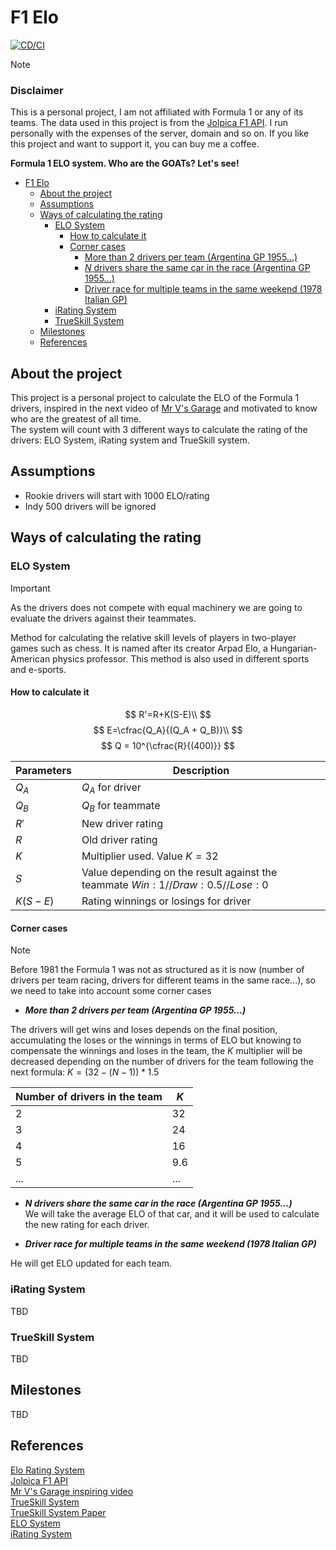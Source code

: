# F1 Elo

[![CD/CI](https://github.com/Baaarbz/f1-elo/actions/workflows/main.yml/badge.svg)](https://github.com/Baaarbz/f1-elo/actions/workflows/main.yml)

> [!NOTE]
> ### Disclaimer
> This is a personal project, I am not affiliated with Formula 1 or any of its teams. The data used in this project is
> from the [Jolpica F1 API](https://github.com/jolpica/jolpica-f1). I run personally with the expenses of the server,
> domain and so on. If you like this project and want to support it, you can buy me a coffee.

**Formula 1 ELO system. Who are the GOATs? Let's see!**
<!-- TOC -->
* [F1 Elo](#f1-elo)
  * [About the project](#about-the-project)
  * [Assumptions](#assumptions)
  * [Ways of calculating the rating](#ways-of-calculating-the-rating)
    * [ELO System](#elo-system)
      * [How to calculate it](#how-to-calculate-it)
      * [Corner cases](#corner-cases)
        * [More than 2 drivers per team (Argentina GP 1955...)](#more-than-2-drivers-per-team-argentina-gp-1955)
        * [$N$ drivers share the same car in the race (Argentina GP 1955...)](#n-drivers-share-the-same-car-in-the-race-argentina-gp-1955)
        * [Driver race for multiple teams in the same weekend (1978 Italian GP)](#driver-race-for-multiple-teams-in-the-same-weekend-1978-italian-gp)
    * [iRating System](#irating-system)
    * [TrueSkill System](#trueskill-system)
  * [Milestones](#milestones)
  * [References](#references)
<!-- TOC -->

## About the project

This project is a personal project to calculate the ELO of the Formula 1 drivers, inspired in the next video of [Mr V's Garage](https://www.youtube.com/live/U16a8tdrbII?t=1046s) and motivated to know who are the greatest of all time. 
<br/>The system will count with 3 different ways to calculate the rating of the drivers: ELO System, iRating system and TrueSkill system.

## Assumptions

- Rookie drivers will start with 1000 ELO/rating
- Indy 500 drivers will be ignored


## Ways of calculating the rating

### ELO System

> [!IMPORTANT]
> As the drivers does not compete with equal machinery we are going to evaluate the drivers against their teammates.

Method for calculating the relative skill levels of players in two-player games such as chess. It is named after its creator Arpad Elo, a Hungarian-American physics professor. This method is also used in different sports and e-sports.

#### How to calculate it

$$
R'=R+K(S-E)\\
$$
$$
E=\cfrac{Q_A}{(Q_A + Q_B)}\\
$$
$$
Q = 10^{\cfrac{R}{(400)}}
$$

| Parameters  | Description                                                                            |
|-------------|----------------------------------------------------------------------------------------|
| $Q_A$       | $Q_A$ for driver                                                                       |
| $Q_B$       | $Q_B$ for teammate                                                                     |
| $R'$        | New driver rating                                                                      |
| $R$         | Old driver rating                                                                      |
| $K$         | Multiplier used. Value $K=32$                                                          |
| $S$         | Value depending on the result against the teammate ${Win: 1 // Draw: 0.5 // Lose: 0}$  |
| $K(S-E)$    | Rating winnings or losings for driver                                                  |


#### Corner cases
> [!NOTE] 
> Before 1981 the Formula 1 was not as structured as it is now (number of drivers per team racing, drivers for different teams in the same race...), so we need to take into account some corner cases

* _**More than 2 drivers per team (Argentina GP 1955...)**_<br/>

The drivers will get wins and loses depends on the final position, accumulating the loses or the winnings in terms of ELO but knowing to compensate the winnings and loses in the team, the $K$ multiplier will be decreased depending on the number of drivers for the team following the next formula: $K = (32 - (N - 1)) * 1.5$

| Number of drivers in the team | $K$ |
|-------------------------------|-----|
| 2                             | 32  |
| 3                             | 24  |
| 4                             | 16  |
| 5                             | 9.6 |
| ...                           | ... |



* **_$N$ drivers share the same car in the race (Argentina GP 1955...)_** <br/>
We will take the average ELO of that car, and it will be used to calculate the new rating for each driver.


* **_Driver race for multiple teams in the same weekend (1978 Italian GP)_** <br/>

He will get ELO updated for each team.

### iRating System

TBD

### TrueSkill System

TBD

## Milestones

TBD

## References

[Elo Rating System](https://stanislav-stankovic.medium.com/elo-rating-system-6196cc59941e) <br/>
[Jolpica F1 API](https://github.com/jolpica/jolpica-f1)<br/>
[Mr V's Garage inspiring video](https://www.youtube.com/live/U16a8tdrbII?t=1046s)<br/>
[TrueSkill System](https://www.microsoft.com/en-us/research/project/trueskill-ranking-system/)<br/>
[TrueSkill System Paper](https://www.microsoft.com/en-us/research/wp-content/uploads/2007/01/NIPS2006_0688.pdf)<br/>
[ELO System](https://en.wikipedia.org/wiki/Elo_rating_system)<br/>
[iRating System](https://www.iracing.com/license-progression/) <br/>